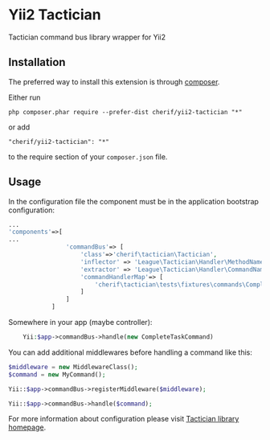 Yii2 Tactician
==============
Tactician command bus library wrapper for Yii2

Installation
------------

The preferred way to install this extension is through [composer](http://getcomposer.org/download/).

Either run

```
php composer.phar require --prefer-dist cherif/yii2-tactician "*"
```

or add

```
"cherif/yii2-tactician": "*"
```

to the require section of your `composer.json` file.


Usage
-----
In the configuration file the component must be in the application bootstrap configuration:

```php
...
'components'=>[
...
				'commandBus'=> [
					'class'=>'cherif\tactician\Tactician',
					'inflector' => 'League\Tactician\Handler\MethodNameInflector\HandleClassNameInflector',
					'extractor' => 'League\Tactician\Handler\CommandNameExtractor\ClassNameExtractor',
					'commandHandlerMap'=> [
						'cherif\tactician\tests\fixtures\commands\CompleteTaskCommand' => 'cherif\tactician\tests\fixtures\handlers\CompleteTaskCommandHandler',
					]
				]
			]
```

Somewhere in your app (maybe controller):

```php
	Yii:$app->commandBus->handle(new CompleteTaskCommand)
```

You can add additional middlewares before handling a command like this: 

```php
$middleware = new MiddlewareClass();
$command = new MyCommand();

Yii::$app->commandBus->registerMiddleware($middleware);

Yii::$app->commandBus->handle($command);
```

For more information about configuration please visit [Tactician library homepage](http://tactician.thephpleague.com/).
